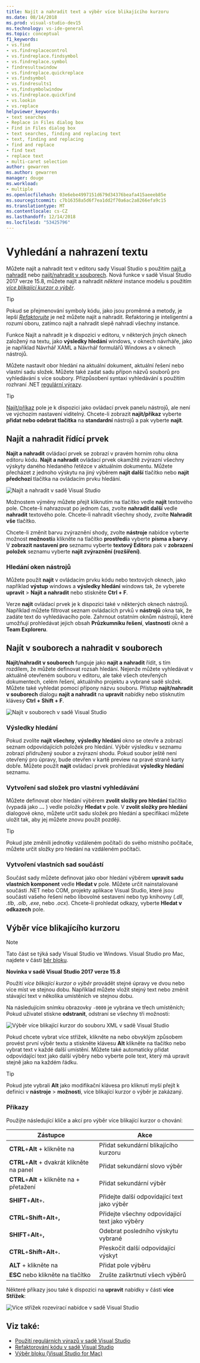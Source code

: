 ```yaml
---
title: Najít a nahradit text a výběr více blikajícího kurzoru
ms.date: 08/14/2018
ms.prod: visual-studio-dev15
ms.technology: vs-ide-general
ms.topic: conceptual
f1_keywords:
- vs.find
- vs.findreplacecontrol
- vs.findreplace.findsymbol
- vs.findreplace.symbol
- findresultswindow
- vs.findreplace.quickreplace
- vs.findsymbol
- vs.findresults1
- vs,findsymbolwindow
- vs.findreplace.quickfind
- vs.lookin
- vs.replace
helpviewer_keywords:
- text searches
- Replace in Files dialog box
- Find in Files dialog box
- text searches, finding and replacing text
- text, finding and replacing
- find and replace
- find text
- replace text
- multi-caret selection
author: gewarren
ms.author: gewarren
manager: douge
ms.workload:
- multiple
ms.openlocfilehash: 03e6ebe4997151d679d34376beafa415aeeeb85e
ms.sourcegitcommit: c7b16358a5d6f7ea1dd2f70a6ac2a8266efa9c15
ms.translationtype: MT
ms.contentlocale: cs-CZ
ms.lasthandoff: 12/14/2018
ms.locfileid: "53425796"
---
```

# <a name="find-and-replace-text"></a>Vyhledání a nahrazení textu

Můžete najít a nahradit text v editoru sady Visual Studio s použitím [najít a nahradit](#find-and-replace-control) nebo [najít/nahradit v souborech](#find-in-files-and-replace-in-files). Nová funkce v sadě Visual Studio 2017 verze 15.8, můžete najít a nahradit *některé* instance modelu s použitím  *[více blikající kurzor o výběr](#multi-caret-selection)*.

> [!TIP]
> Pokud se přejmenování symboly kódu, jako jsou proměnné a metody, je lepší *[Refaktorujte](../ide/reference/rename.md)* je než můžete najít a nahradit. Refaktoring je inteligentní a rozumí oboru, zatímco najít a nahradit slepě nahradí všechny instance.

Funkce Najít a nahradit je k dispozici v editoru, v některých jiných oknech založený na textu, jako **výsledky hledání** windows, v oknech návrháře, jako je například Návrhář XAML a Návrhář formulářů Windows a v oknech nástrojů.

Můžete nastavit obor hledání na aktuální dokument, aktuální řešení nebo vlastní sadu složek. Můžete také zadat sadu přípon názvů souborů pro vyhledávání s více soubory. Přizpůsobení syntaxi vyhledávání s použitím rozhraní .NET [regulární výrazy](../ide/using-regular-expressions-in-visual-studio.md).

> [!TIP]
> [Najít/příkaz](../ide/find-command-box.md) pole je k dispozici jako ovládací prvek panelu nástrojů, ale není ve výchozím nastavení viditelný. Chcete-li zobrazit **najít/příkaz** vyberte **přidat nebo odebrat tlačítka** na **standardní** nástrojů a pak vyberte **najít**.

## <a name="find-and-replace-control"></a>Najít a nahradit řídící prvek

**Najít a nahradit** ovládací prvek se zobrazí v pravém horním rohu okna editoru kódu. **Najít a nahradit** ovládací prvek okamžitě zvýrazní všechny výskyty daného hledaného řetězce v aktuálním dokumentu. Můžete přecházet z jednoho výskytu na jiný výběrem **najít další** tlačítko nebo **najít předchozí** tlačítka na ovládacím prvku hledání.

![Najít a nahradit v sadě Visual Studio](media/find-and-replace-box.png)

Možnostem výměny můžete přejít kliknutím na tlačítko vedle **najít** textového pole. Chcete-li nahrazovat po jednom čas, zvolte **nahradit další** vedle **nahradit** textového pole. Chcete-li nahradit všechny shody, zvolte **Nahradit vše** tlačítko.

Chcete-li změnit barvu zvýraznění shody, zvolte **nástroje** nabídce vyberte možnost **možnosti**a klikněte na tlačítko **prostředí**a vyberte **písma a barvy** . V **zobrazit nastavení pro** seznamu vyberte **textový Editor**a pak v **zobrazení položek** seznamu vyberte **najít zvýraznění (rozšíření)**.

### <a name="search-tool-windows"></a>Hledání oken nástrojů

Můžete použít **najít** v ovládacím prvku kódu nebo textových oknech, jako například **výstup** windows a **výsledky hledání** windows tak, že vyberete **upravit**  >  **Najít a nahradit** nebo stiskněte **Ctrl + F**.

Verze **najít** ovládací prvek je k dispozici také v některých oknech nástrojů. Například můžete filtrovat seznam ovládacích prvků v **nástrojů** okna tak, že zadáte text do vyhledávacího pole. Zahrnout ostatním oknům nástrojů, které umožňují prohledávat jejich obsah **Průzkumníku řešení**, **vlastnosti** okně a **Team Exploreru**.

## <a name="find-in-files-and-replace-in-files"></a>Najít v souborech a nahradit v souborech

**Najít/nahradit v souborech** funguje jako **najít a nahradit** řídit, s tím rozdílem, že můžete definovat rozsah hledání. Nejenže můžete vyhledávat v aktuálně otevřeném souboru v editoru, ale také všech otevřených dokumentech, celém řešení, aktuálního projektu a vybrané sadě složek. Můžete také vyhledat pomocí přípony názvu souboru. Přístup **najít/nahradit v souborech** dialogu **najít a nahradit** na **upravit** nabídky nebo stisknutím klávesy **Ctrl + Shift + F**.

![Najít v souborech v sadě Visual Studio](media/find-in-files-box.png)

### <a name="find-results"></a>Výsledky hledání

Pokud zvolíte **najít všechny**, **výsledky hledání** okno se otevře a zobrazí seznam odpovídajících položek pro hledání. Výběr výsledku v seznamu zobrazí přidružený soubor a zvýrazní shodu. Pokud soubor ještě není otevřený pro úpravy, bude otevřen v kartě preview na pravé straně karty dobře. Můžete použít **najít** ovládací prvek prohledávat **výsledky hledání** seznamu.

### <a name="create-custom-search-folder-sets"></a>Vytvoření sad složek pro vlastní vyhledávání

Můžete definovat obor hledání výběrem **zvolit složky pro hledání** tlačítko (vypadá jako **...** ) vedle položky **Hledat v** pole. V **zvolit složky pro hledání** dialogové okno, můžete určit sadu složek pro hledání a specifikaci můžete uložit tak, aby jej můžete znovu použít později.

> [!TIP]
> Pokud jste změnili jednotky vzdáleném počítači do svého místního počítače, můžete určit složky pro hledání na vzdáleném počítači.

### <a name="create-custom-component-sets"></a>Vytvoření vlastních sad součástí

Součást sady můžete definovat jako obor hledání výběrem **upravit sadu vlastních komponent** vedle **Hledat v** pole. Můžete určit nainstalované součásti .NET nebo COM, projekty aplikace Visual Studio, které jsou součástí vašeho řešení nebo libovolné sestavení nebo typ knihovny (*.dll*, *.tlb*, *.olb*, *.exe*, nebo *.ocx*). Chcete-li prohledat odkazy, vyberte **Hledat v odkazech** pole.

## <a name="multi-caret-selection"></a>Výběr více blikajícího kurzoru

> [!NOTE]
> Tato část se týká sady Visual Studio ve Windows. Visual Studio pro Mac, najdete v části [běr bloku](/visualstudio/mac/block-selection).

**Novinka v sadě Visual Studio 2017 verze 15.8**

Použití *více blikající kurzor o výběr* provádět stejné úpravy ve dvou nebo více míst ve stejnou dobu. Například můžete vložit stejný text nebo změnit stávající text v několika umístěních ve stejnou dobu.

Na následujícím snímku obrazovky `-0000` je vybrána ve třech umístěních; Pokud uživatel stiskne **odstranit**, odstraní se všechny tři možnosti:

![Výběr více blikající kurzor do souboru XML v sadě Visual Studio](media/multi-caret-selection.png)

Pokud chcete vybrat více střížek, klikněte na nebo obvyklým způsobem provést první výběr textu a stiskněte klávesu **Alt** klikněte na tlačítko nebo vybrat text v každé další umístění. Můžete také automaticky přidat odpovídající text jako další výběry nebo vyberte pole text, který má upravit stejně jako na každém řádku.

> [!TIP]
> Pokud jste vybrali **Alt** jako modifikační klávesa pro kliknutí myší přejít k definici v **nástroje** > **možnosti**, více blikající kurzor o výběr je zakázaný.

### <a name="commands"></a>Příkazy

Použijte následující klíče a akcí pro výběr více blikající kurzor o chování:

|Zástupce|Akce|
|-|-|
|**CTRL**+**Alt** + klikněte na|Přidat sekundární blikajícího kurzoru|
|**CTRL**+**Alt** + dvakrát klikněte na panel|Přidat sekundární slovo výběr|
|**CTRL**+**Alt** + klikněte na + přetažení|Přidat sekundární výběr|
|**SHIFT**+**Alt**+**.**|Přidejte další odpovídající text jako výběr|
|**CTRL**+**Shift**+**Alt**+**,**|Přidejte všechny odpovídající text jako výběry|
|**SHIFT**+**Alt**+**,**|Odebrat posledního výskytu vybrané|
|**CTRL**+**Shift**+**Alt**+**.**|Přeskočit další odpovídající výskyt|
|**ALT** + klikněte na|Přidat pole výběru|
|**ESC** nebo klikněte na tlačítko|Zrušte zaškrtnutí všech výběrů|

Některé příkazy jsou také k dispozici na **upravit** nabídky v části **více Střížek**:

![Více střížek rozevírací nabídce v sadě Visual Studio](media/edit-menu-multiple-carets.png)

## <a name="see-also"></a>Viz také:

- [Použití regulárních výrazů v sadě Visual Studio](../ide/using-regular-expressions-in-visual-studio.md)
- [Refaktorování kódu v sadě Visual Studio](../ide/refactoring-in-visual-studio.md)
- [Výběr bloku (Visual Studio for Mac)](/visualstudio/mac/block-selection)